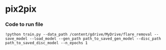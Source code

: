 # pix2pix

### Code to run file

```
!python train.py --data_path /content/gdrive/MyDrive/flare_removal --save_model --load_model --gen_path path_to_saved_gen_model --disc_path path_to_saved_disc_model --n_epochs 1
```
